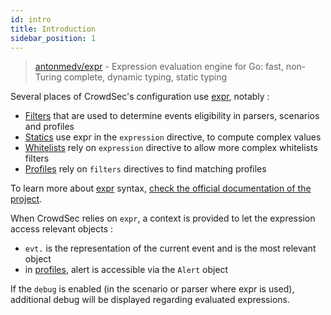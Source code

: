 ```yaml
---
id: intro
title: Introduction
sidebar_position: 1
---
```


> [antonmedv/expr](https://github.com/antonmedv/expr) - Expression evaluation engine for Go: fast, non-Turing complete, dynamic typing, static typing

Several places of CrowdSec's configuration use [expr](https://github.com/antonmedv/expr), notably :

 - [Filters](/log_processor/parsers/format.md#filter) that are used to determine events eligibility in parsers, scenarios and profiles
 - [Statics](/log_processor/parsers/format.md#statics) use expr in the `expression` directive, to compute complex values
 - [Whitelists](/log_processor/whitelist/introduction.md) rely on `expression` directive to allow more complex whitelists filters
 - [Profiles](/local_api/profiles/intro.md) rely on `filters` directives to find matching profiles 

To learn more about [expr](https://github.com/expr-lang/expr) syntax, [check the official documentation of the project](https://expr-lang.org/docs/language-definition).


When CrowdSec relies on `expr`, a context is provided to let the expression access relevant objects :

 - `evt.` is the representation of the current event and is the most relevant object
 - in [profiles](/local_api/profiles/intro.md), alert is accessible via the `Alert` object

If the `debug` is enabled (in the scenario or parser where expr is used), additional debug will be displayed regarding evaluated expressions.
